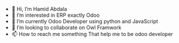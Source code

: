 - 👋 Hi, I’m Hamid Abdala
- 👀 I’m interested in ERP exactly  Odoo 
- 🌱 I’m currently Odoo Developer using python and JavaScript
- 💞️ I’m looking to collaborate on Owl Framwork
- 📫 How to reach me something That help me to be odoo developer

<!---
Hamedgad231/Hamedgad231 is a ✨ special ✨ repository because its `README.md` (this file) appears on your GitHub profile.
You can click the Preview link to take a look at your changes.
--->
